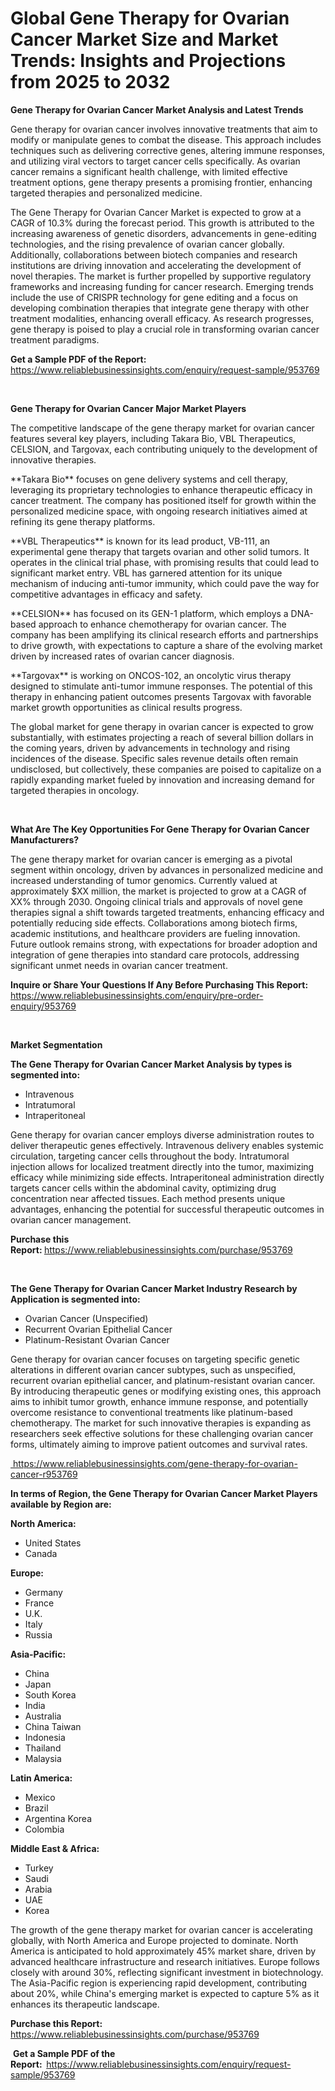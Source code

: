<p><h1>Global Gene Therapy for Ovarian Cancer Market Size and Market Trends: Insights and Projections from 2025 to 2032</h1></p><p><strong>Gene Therapy for Ovarian Cancer Market Analysis and Latest Trends</strong></p>
<p><p>Gene therapy for ovarian cancer involves innovative treatments that aim to modify or manipulate genes to combat the disease. This approach includes techniques such as delivering corrective genes, altering immune responses, and utilizing viral vectors to target cancer cells specifically. As ovarian cancer remains a significant health challenge, with limited effective treatment options, gene therapy presents a promising frontier, enhancing targeted therapies and personalized medicine.</p><p>The Gene Therapy for Ovarian Cancer Market is expected to grow at a CAGR of 10.3% during the forecast period. This growth is attributed to the increasing awareness of genetic disorders, advancements in gene-editing technologies, and the rising prevalence of ovarian cancer globally. Additionally, collaborations between biotech companies and research institutions are driving innovation and accelerating the development of novel therapies. The market is further propelled by supportive regulatory frameworks and increasing funding for cancer research. Emerging trends include the use of CRISPR technology for gene editing and a focus on developing combination therapies that integrate gene therapy with other treatment modalities, enhancing overall efficacy. As research progresses, gene therapy is poised to play a crucial role in transforming ovarian cancer treatment paradigms.</p></p>
<p><strong>Get a Sample PDF of the Report:&nbsp;</strong> <a href="https://www.reliablebusinessinsights.com/enquiry/request-sample/953769?utm_campaign=2721&utm_medium=2&utm_source=Github&utm_content=ia&utm_term=18042025&utm_id=gene-therapy-for-ovarian-cancer">https://www.reliablebusinessinsights.com/enquiry/request-sample/953769</a></p>
<p>&nbsp;</p>
<p><strong>Gene Therapy for Ovarian Cancer Major Market Players</strong></p>
<p><p>The competitive landscape of the gene therapy market for ovarian cancer features several key players, including Takara Bio, VBL Therapeutics, CELSION, and Targovax, each contributing uniquely to the development of innovative therapies.</p><p>**Takara Bio** focuses on gene delivery systems and cell therapy, leveraging its proprietary technologies to enhance therapeutic efficacy in cancer treatment. The company has positioned itself for growth within the personalized medicine space, with ongoing research initiatives aimed at refining its gene therapy platforms.</p><p>**VBL Therapeutics** is known for its lead product, VB-111, an experimental gene therapy that targets ovarian and other solid tumors. It operates in the clinical trial phase, with promising results that could lead to significant market entry. VBL has garnered attention for its unique mechanism of inducing anti-tumor immunity, which could pave the way for competitive advantages in efficacy and safety.</p><p>**CELSION** has focused on its GEN-1 platform, which employs a DNA-based approach to enhance chemotherapy for ovarian cancer. The company has been amplifying its clinical research efforts and partnerships to drive growth, with expectations to capture a share of the evolving market driven by increased rates of ovarian cancer diagnosis.</p><p>**Targovax** is working on ONCOS-102, an oncolytic virus therapy designed to stimulate anti-tumor immune responses. The potential of this therapy in enhancing patient outcomes presents Targovax with favorable market growth opportunities as clinical results progress.</p><p>The global market for gene therapy in ovarian cancer is expected to grow substantially, with estimates projecting a reach of several billion dollars in the coming years, driven by advancements in technology and rising incidences of the disease. Specific sales revenue details often remain undisclosed, but collectively, these companies are poised to capitalize on a rapidly expanding market fueled by innovation and increasing demand for targeted therapies in oncology.</p></p>
<p>&nbsp;</p>
<p><strong>What Are The Key Opportunities For Gene Therapy for Ovarian Cancer Manufacturers?</strong></p>
<p><p>The gene therapy market for ovarian cancer is emerging as a pivotal segment within oncology, driven by advances in personalized medicine and increased understanding of tumor genomics. Currently valued at approximately $XX million, the market is projected to grow at a CAGR of XX% through 2030. Ongoing clinical trials and approvals of novel gene therapies signal a shift towards targeted treatments, enhancing efficacy and potentially reducing side effects. Collaborations among biotech firms, academic institutions, and healthcare providers are fueling innovation. Future outlook remains strong, with expectations for broader adoption and integration of gene therapies into standard care protocols, addressing significant unmet needs in ovarian cancer treatment.</p></p>
<p><strong>Inquire or Share Your Questions If Any Before Purchasing This Report:</strong> <a href="https://www.reliablebusinessinsights.com/enquiry/pre-order-enquiry/953769?utm_campaign=2721&utm_medium=2&utm_source=Github&utm_content=ia&utm_term=18042025&utm_id=gene-therapy-for-ovarian-cancer">https://www.reliablebusinessinsights.com/enquiry/pre-order-enquiry/953769</a></p>
<p>&nbsp;</p>
<p><strong>Market Segmentation</strong></p>
<p><strong>The Gene Therapy for Ovarian Cancer Market Analysis by types is segmented into:</strong></p>
<p><ul><li>Intravenous</li><li>Intratumoral</li><li>Intraperitoneal</li></ul></p>
<p><p>Gene therapy for ovarian cancer employs diverse administration routes to deliver therapeutic genes effectively. Intravenous delivery enables systemic circulation, targeting cancer cells throughout the body. Intratumoral injection allows for localized treatment directly into the tumor, maximizing efficacy while minimizing side effects. Intraperitoneal administration directly targets cancer cells within the abdominal cavity, optimizing drug concentration near affected tissues. Each method presents unique advantages, enhancing the potential for successful therapeutic outcomes in ovarian cancer management.</p></p>
<p><strong>Purchase this Report:&nbsp;</strong><a href="https://www.reliablebusinessinsights.com/purchase/953769?utm_campaign=2721&utm_medium=2&utm_source=Github&utm_content=ia&utm_term=18042025&utm_id=gene-therapy-for-ovarian-cancer">https://www.reliablebusinessinsights.com/purchase/953769</a></p>
<p>&nbsp;</p>
<p><strong>The Gene Therapy for Ovarian Cancer Market Industry Research by Application is segmented into:</strong></p>
<p><ul><li>Ovarian Cancer (Unspecified)</li><li>Recurrent Ovarian Epithelial Cancer</li><li>Platinum-Resistant Ovarian Cancer</li></ul></p>
<p><p>Gene therapy for ovarian cancer focuses on targeting specific genetic alterations in different ovarian cancer subtypes, such as unspecified, recurrent ovarian epithelial cancer, and platinum-resistant ovarian cancer. By introducing therapeutic genes or modifying existing ones, this approach aims to inhibit tumor growth, enhance immune response, and potentially overcome resistance to conventional treatments like platinum-based chemotherapy. The market for such innovative therapies is expanding as researchers seek effective solutions for these challenging ovarian cancer forms, ultimately aiming to improve patient outcomes and survival rates.</p></p>
<p><a href="https://www.reliablebusinessinsights.com/gene-therapy-for-ovarian-cancer-r953769?utm_campaign=2721&utm_medium=2&utm_source=Github&utm_content=ia&utm_term=18042025&utm_id=gene-therapy-for-ovarian-cancer">&nbsp;https://www.reliablebusinessinsights.com/gene-therapy-for-ovarian-cancer-r953769</a></p>
<p><strong>In terms of Region, the Gene Therapy for Ovarian Cancer Market Players available by Region are:</strong></p>
<p>
    <p> <strong> North America: </strong>
        <ul>
            <li>United States</li>
            <li>Canada</li>
        </ul>
        </p> 
    <p> <strong> Europe: </strong>
        <ul>
            <li>Germany</li>
            <li>France</li>
            <li>U.K.</li>
            <li>Italy</li>
            <li>Russia</li>
        </ul>
        </p> 
    <p> <strong> Asia-Pacific: </strong>
        <ul>
            <li>China</li>
            <li>Japan</li>
            <li>South Korea</li>
            <li>India</li>
            <li>Australia</li>
            <li>China Taiwan</li>
            <li>Indonesia</li>
            <li>Thailand</li>
            <li>Malaysia</li>
        </ul>
        </p> 
    <p> <strong> Latin America: </strong>
        <ul>
            <li>Mexico</li>
            <li>Brazil</li>
            <li>Argentina Korea</li>
            <li>Colombia</li>
        </ul>
        </p> 
    <p> <strong> Middle East & Africa: </strong>
        <ul>
            <li>Turkey</li>
            <li>Saudi</li>
            <li>Arabia</li>
            <li>UAE</li>
            <li>Korea</li>
        </ul>
    </p>
    </p>
<p><p>The growth of the gene therapy market for ovarian cancer is accelerating globally, with North America and Europe projected to dominate. North America is anticipated to hold approximately 45% market share, driven by advanced healthcare infrastructure and research initiatives. Europe follows closely with around 30%, reflecting significant investment in biotechnology. The Asia-Pacific region is experiencing rapid development, contributing about 20%, while China's emerging market is expected to capture 5% as it enhances its therapeutic landscape.</p></p>
<p><strong>Purchase this Report: </strong><a href="https://www.reliablebusinessinsights.com/purchase/953769?utm_campaign=2721&utm_medium=2&utm_source=Github&utm_content=ia&utm_term=18042025&utm_id=gene-therapy-for-ovarian-cancer">https://www.reliablebusinessinsights.com/purchase/953769</a></p>
<p>&nbsp;<strong>Get a Sample PDF of the Report:&nbsp;&nbsp;</strong><a href="https://www.reliablebusinessinsights.com/enquiry/request-sample/953769?utm_campaign=2721&utm_medium=2&utm_source=Github&utm_content=ia&utm_term=18042025&utm_id=gene-therapy-for-ovarian-cancer">https://www.reliablebusinessinsights.com/enquiry/request-sample/953769</a></p>
<p><strong></strong></p>
<p><p></p><p></p><p></p></p>
